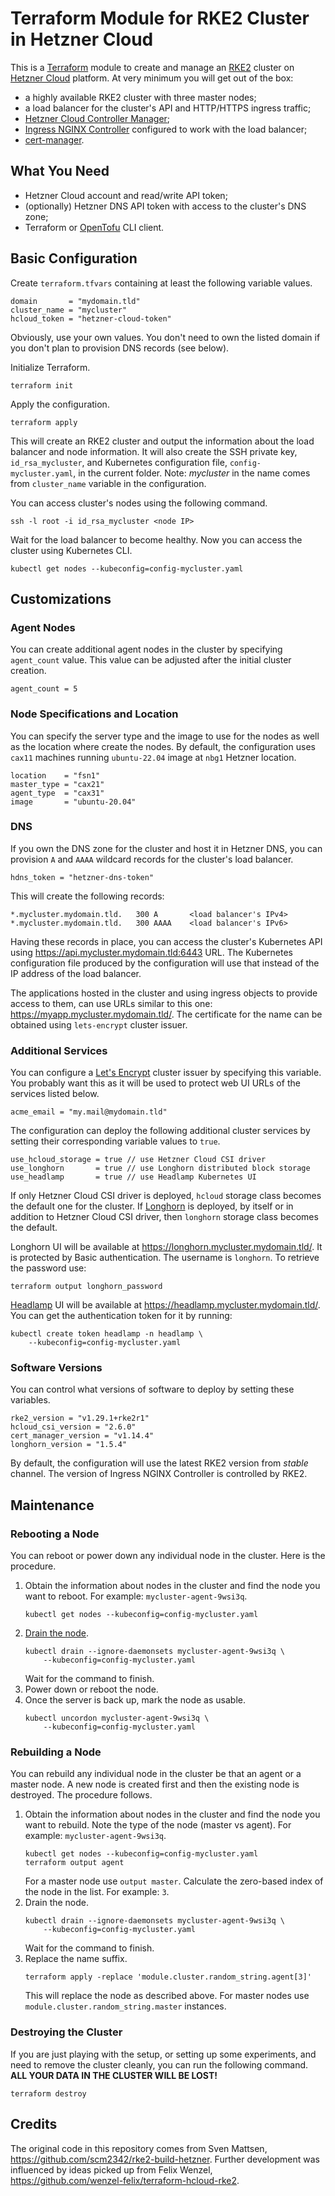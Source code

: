 # Terraform Module for RKE2 Cluster in Hetzner Cloud

This is a [Terraform](https://www.terraform.io/) module to create and
manage an [RKE2](https://docs.rke2.io/) cluster on
[Hetzner Cloud](https://www.hetzner.com/cloud/) platform. At very
minimum you will get out of the box:

* a highly available RKE2 cluster with three master nodes;
* a load balancer for the cluster's API and HTTP/HTTPS ingress traffic;
* [Hetzner Cloud Controller Manager](https://github.com/hetznercloud/hcloud-cloud-controller-manager);
* [Ingress NGINX Controller](https://kubernetes.github.io/ingress-nginx/)
  configured to work with the load balancer;
* [cert-manager](https://cert-manager.io/).

## What You Need

* Hetzner Cloud account and read/write API token;
* (optionally) Hetzner DNS API token with access to the cluster's
  DNS zone;
* Terraform or [OpenTofu](https://opentofu.org/) CLI client.

## Basic Configuration

Create `terraform.tfvars` containing at least the following
variable values.

```hcl
domain       = "mydomain.tld"
cluster_name = "mycluster"
hcloud_token = "hetzner-cloud-token"
```

Obviously, use your own values. You don't need to own the listed domain
if you don't plan to provision DNS records (see below).

Initialize Terraform.

```shell
terraform init
```

Apply the configuration.

```shell
terraform apply
```

This will create an RKE2 cluster and output the information about
the load balancer and node information. It will also create the
SSH private key, `id_rsa_mycluster`, and Kubernetes configuration
file, `config-mycluster.yaml`, in the current folder. Note:
_mycluster_ in the name comes from `cluster_name` variable in
the configuration.

You can access cluster's nodes using the following command.

```shell
ssh -l root -i id_rsa_mycluster <node IP>
```

Wait for the load balancer to become healthy. Now you can access the
cluster using Kubernetes CLI.

```shell
kubectl get nodes --kubeconfig=config-mycluster.yaml
```

## Customizations

### Agent Nodes

You can create additional agent nodes in the cluster by specifying
`agent_count` value. This value can be adjusted after the initial
cluster creation.

```hcl
agent_count = 5
```

### Node Specifications and Location

You can specify the server type and the image to use for the nodes as
well as the location where create the nodes. By default,
the configuration uses `cax11` machines running `ubuntu-22.04` image
at `nbg1` Hetzner location.

```hcl
location    = "fsn1"
master_type = "cax21"
agent_type  = "cax31"
image       = "ubuntu-20.04"
```

### DNS

If you own the DNS zone for the cluster and host it in Hetzner DNS,
you can provision `A` and `AAAA` wildcard records for the cluster's
load balancer.

```hcl
hdns_token = "hetzner-dns-token"
```

This will create the following records:

```
*.mycluster.mydomain.tld.   300 A       <load balancer's IPv4>
*.mycluster.mydomain.tld.   300 AAAA    <load balancer's IPv6>
```

Having these records in place, you can access the cluster's Kubernetes
API using <https://api.mycluster.mydomain.tld:6443> URL. The Kubernetes
configuration file produced by the configuration will use that instead
of the IP address of the load balancer.

The applications hosted in the cluster and using ingress objects
to provide access to them, can use URLs similar to this one:
<https://myapp.mycluster.mydomain.tld/>. The certificate for the name can
be obtained using `lets-encrypt` cluster issuer.

### Additional Services

You can configure a [Let's Encrypt](https://duckduckgo.com/) cluster
issuer by specifying this variable. You probably want this as it will
be used to protect web UI URLs of the services listed below.

```hcl
acme_email = "my.mail@mydomain.tld"
```

The configuration can deploy the following additional cluster services
by setting their corresponding variable values to `true`.

```hcl
use_hcloud_storage = true // use Hetzner Cloud CSI driver
use_longhorn       = true // use Longhorn distributed block storage
use_headlamp       = true // use Headlamp Kubernetes UI
```

If only Hetzner Cloud CSI driver is deployed, `hcloud` storage class
becomes the default one for the cluster. If
[Longhorn](https://longhorn.io/) is deployed, by itself or in addition
to Hetzner Cloud CSI driver, then `longhorn` storage class becomes
the default.

Longhorn UI will be available at
<https://longhorn.mycluster.mydomain.tld/>. It is protected by Basic
authentication. The username is `longhorn`. To retrieve the password
use:

```shell
terraform output longhorn_password
```

[Headlamp](https://headlamp.dev/) UI will be available at
<https://headlamp.mycluster.mydomain.tld/>. You can get the
authentication token for it by running:

```shell
kubectl create token headlamp -n headlamp \
    --kubeconfig=config-mycluster.yaml
```

### Software Versions

You can control what versions of software to deploy by setting these
variables.

```hcl
rke2_version = "v1.29.1+rke2r1"
hcloud_csi_version = "2.6.0"
cert_manager_version = "v1.14.4"
longhorn_version = "1.5.4"
```

By default, the configuration will use the latest RKE2 version from
_stable_ channel. The version of Ingress NGINX Controller is controlled
by RKE2.

## Maintenance

### Rebooting a Node

You can reboot or power down any individual node in the cluster.
Here is the procedure.

1. Obtain the information about nodes in the cluster and find the
   node you want to reboot. For example: `mycluster-agent-9wsi3q`.
   ```shell
   kubectl get nodes --kubeconfig=config-mycluster.yaml
   ```
2. [Drain the node](https://kubernetes.io/docs/tasks/administer-cluster/safely-drain-node/).
   ```shell
   kubectl drain --ignore-daemonsets mycluster-agent-9wsi3q \
       --kubeconfig=config-mycluster.yaml
   ```
   Wait for the command to finish.
3. Power down or reboot the node.
4. Once the server is back up, mark the node as usable.
   ```shell
   kubectl uncordon mycluster-agent-9wsi3q \
       --kubeconfig=config-mycluster.yaml
   ```

### Rebuilding a Node

You can rebuild any individual node in the cluster be that an agent or
a master node. A new node is created first and then the existing node
is destroyed. The procedure follows.

1. Obtain the information about nodes in the cluster and find the
   node you want to rebuild. Note the type of the node (master vs agent).
   For example: `mycluster-agent-9wsi3q`.
   ```shell
   kubectl get nodes --kubeconfig=config-mycluster.yaml
   terraform output agent
   ```
   For a master node use `output master`. Calculate the zero-based index
   of the node in the list. For example: `3`.
2. Drain the node.
   ```shell
   kubectl drain --ignore-daemonsets mycluster-agent-9wsi3q \
       --kubeconfig=config-mycluster.yaml
   ```
   Wait for the command to finish.
3. Replace the name suffix.
   ```shell
   terraform apply -replace 'module.cluster.random_string.agent[3]'
   ```
   This will replace the node as described above. For master nodes use
   `module.cluster.random_string.master` instances.

### Destroying the Cluster

If you are just playing with the setup, or setting up some experiments,
and need to remove the cluster cleanly, you can run the following
command. **ALL YOUR DATA IN THE CLUSTER WILL BE LOST!**

```shell
terraform destroy
```

## Credits

The original code in this repository comes from Sven Mattsen,
<https://github.com/scm2342/rke2-build-hetzner>. Further development
was influenced by ideas picked up from Felix Wenzel,
<https://github.com/wenzel-felix/terraform-hcloud-rke2>.
